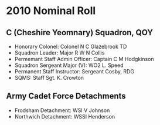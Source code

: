 # 2010 Nominal Roll

## C (Cheshire Yeomnary) Squadron, QOY

* Honorary Colonel: Colonel N C Glazebrook TD
* Squadron Leader: Major R W N Collis
* Permemant Staff Admin Officer: Captain C M Hodgkinson
* Squadron Sergeant Major (V): WO2 L. Speed
* Permanent Staff Instructor: Sergeant Cosby, RDG
* SQMS: Staff Sgt. K. Crowton

## Army Cadet Force Detachments

* Frodsham Detachment: WSI V Johnson
* Northwich Detachment: WSSI Henderson
